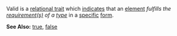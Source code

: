 Valid is a [relational trait](https://github.com/gcassel/Modular-Organization-Terminology/blob/master/compound-terms/relational-trait.md) which [indicates](https://github.com/gcassel/Modular-Organization-Terminology/blob/master/terms/indicate.md) that an [element](https://github.com/gcassel/Modular-Organization-Terminology/blob/master/terms/element.md) *fulfills the [requirement(s)](https://github.com/gcassel/Modular-Organization-Terminology/blob/master/terms/require.md) of a [type](https://github.com/gcassel/Modular-Organization-Terminology/blob/master/terms/type.md)* in a [specific](https://github.com/gcassel/Modular-Organization-Terminology/blob/master/terms/specific.md) [form](https://github.com/gcassel/Modular-Organization-Terminology/blob/master/terms/form.md).

**See Also:** [true](https://github.com/gcassel/Modular-Organization-Terminology/blob/master/terms/true.md), [false](https://github.com/gcassel/Modular-Organization-Terminology/blob/master/terms/false.md)
